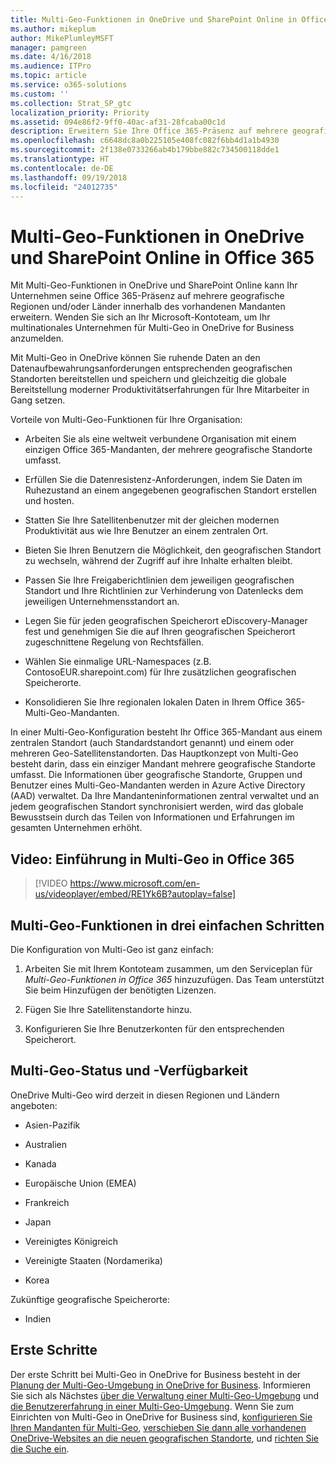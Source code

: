 ```yaml
---
title: Multi-Geo-Funktionen in OneDrive und SharePoint Online in Office 365
ms.author: mikeplum
author: MikePlumleyMSFT
manager: pamgreen
ms.date: 4/16/2018
ms.audience: ITPro
ms.topic: article
ms.service: o365-solutions
ms.custom: ''
ms.collection: Strat_SP_gtc
localization_priority: Priority
ms.assetid: 094e86f2-9ff0-40ac-af31-28fcaba00c1d
description: Erweitern Sie Ihre Office 365-Präsenz auf mehrere geografische Regionen mit Multi-Geo-Funktionen in OneDrive und SharePoint Online.
ms.openlocfilehash: c6648dc8a0b225105e408fc082f6bb4d1a1b4930
ms.sourcegitcommit: 2f138e0733266ab4b179bbe882c734500118dde1
ms.translationtype: HT
ms.contentlocale: de-DE
ms.lasthandoff: 09/19/2018
ms.locfileid: "24012735"
---
```

# <a name="multi-geo-capabilities-in-onedrive-and-sharepoint-online-in-office-365"></a>Multi-Geo-Funktionen in OneDrive und SharePoint Online in Office 365

Mit Multi-Geo-Funktionen in OneDrive und SharePoint Online kann Ihr Unternehmen seine Office 365-Präsenz auf mehrere geografische Regionen und/oder Länder innerhalb des vorhandenen Mandanten erweitern. Wenden Sie sich an Ihr Microsoft-Kontoteam, um Ihr multinationales Unternehmen für Multi-Geo in OneDrive for Business anzumelden.
  
Mit Multi-Geo in OneDrive können Sie ruhende Daten an den Datenaufbewahrungsanforderungen entsprechenden geografischen Standorten bereitstellen und speichern und gleichzeitig die globale Bereitstellung moderner Produktivitätserfahrungen für Ihre Mitarbeiter in Gang setzen.
  
Vorteile von Multi-Geo-Funktionen für Ihre Organisation:
  
- Arbeiten Sie als eine weltweit verbundene Organisation mit einem einzigen Office 365-Mandanten, der mehrere geografische Standorte umfasst.
    
- Erfüllen Sie die Datenresistenz-Anforderungen, indem Sie Daten im Ruhezustand an einem angegebenen geografischen Standort erstellen und hosten.
    
- Statten Sie Ihre Satellitenbenutzer mit der gleichen modernen Produktivität aus wie Ihre Benutzer an einem zentralen Ort.
    
- Bieten Sie Ihren Benutzern die Möglichkeit, den geografischen Standort zu wechseln, während der Zugriff auf ihre Inhalte erhalten bleibt. 
    
- Passen Sie Ihre Freigaberichtlinien dem  jeweiligen geografischen Standort und Ihre Richtlinien zur Verhinderung von Datenlecks dem jeweiligen Unternehmensstandort an.
    
- Legen Sie für jeden geografischen Speicherort eDiscovery-Manager fest und genehmigen Sie die auf Ihren geografischen Speicherort zugeschnittene Regelung von Rechtsfällen.
    
- Wählen Sie einmalige URL-Namespaces (z.B. ContosoEUR.sharepoint.com) für Ihre zusätzlichen geografischen Speicherorte. 
    
- Konsolidieren Sie Ihre regionalen lokalen Daten in Ihrem Office 365-Multi-Geo-Mandanten.
    
In einer Multi-Geo-Konfiguration besteht Ihr Office 365-Mandant aus einem zentralen Standort (auch Standardstandort genannt) und einem oder mehreren Geo-Satellitenstandorten. Das Hauptkonzept von Multi-Geo besteht darin, dass ein einziger Mandant mehrere geografische Standorte umfasst. Die Informationen über geografische Standorte, Gruppen und Benutzer eines Multi-Geo-Mandanten werden in Azure Active Directory (AAD) verwaltet. Da Ihre Mandanteninformationen zentral verwaltet und an jedem geografischen Standort synchronisiert werden, wird das globale Bewusstsein durch das Teilen von Informationen und Erfahrungen im gesamten Unternehmen erhöht.

## <a name="video-introducing-office-365-multi-geo"></a>Video: Einführung in Multi-Geo in Office 365

> [!VIDEO https://www.microsoft.com/en-us/videoplayer/embed/RE1Yk6B?autoplay=false]
  
## <a name="get-multi-geo-features-in-three-simple-steps"></a>Multi-Geo-Funktionen in drei einfachen Schritten

Die Konfiguration von Multi-Geo ist ganz einfach:
  
1. Arbeiten Sie mit Ihrem Kontoteam zusammen, um den Serviceplan für _Multi-Geo-Funktionen in Office 365_ hinzuzufügen. Das Team unterstützt Sie beim Hinzufügen der benötigten Lizenzen.
    
2. Fügen Sie Ihre Satellitenstandorte hinzu.
    
3. Konfigurieren Sie Ihre Benutzerkonten für den entsprechenden Speicherort.
    
## <a name="multi-geo-status-and-availability"></a>Multi-Geo-Status und -Verfügbarkeit

OneDrive Multi-Geo wird derzeit in diesen Regionen und Ländern angeboten:
  
- Asien-Pazifik
    
- Australien
    
- Kanada
    
- Europäische Union (EMEA)

- Frankreich
    
- Japan
    
- Vereinigtes Königreich
    
- Vereinigte Staaten (Nordamerika)
    
- Korea
      
Zukünftige geografische Speicherorte:
  
- Indien
    
## <a name="getting-started"></a>Erste Schritte

Der erste Schritt bei Multi-Geo in OneDrive for Business besteht in der [Planung der Multi-Geo-Umgebung in OneDrive for Business](plan-for-multi-geo.md). Informieren Sie sich als Nächstes [über die Verwaltung einer Multi-Geo-Umgebung](administering-a-multi-geo-environment.md) und [die Benutzererfahrung in einer Multi-Geo-Umgebung](multi-geo-user-experience.md). Wenn Sie zum Einrichten von Multi-Geo in OneDrive for Business sind, [konfigurieren Sie Ihren Mandanten für Multi-Geo](multi-geo-tenant-configuration.md), [verschieben Sie dann alle vorhandenen OneDrive-Websites an die neuen geografischen Standorte](move-onedrive-between-geo-locations.md), und [richten Sie die Suche ein](configure-search-for-multi-geo.md).
